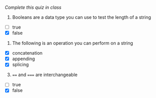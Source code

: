 *Complete this quiz in class*

1. Booleans are a data type you can use to test the length of a string

- [ ] true
- [X] false

1. The following is an operation you can perform on a string

- [X] concatenation
- [X] appending
- [X] splicing

3. `==` and `===` are interchangeable
   
- [ ] true
- [X] false
